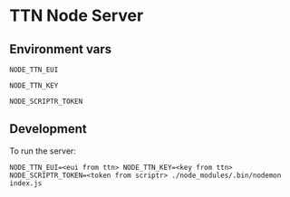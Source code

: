# TTN Node Server

## Environment vars

`NODE_TTN_EUI`

`NODE_TTN_KEY`

`NODE_SCRIPTR_TOKEN`

## Development

To run the server:

`NODE_TTN_EUI=<eui from ttn> NODE_TTN_KEY=<key from ttn> NODE_SCRIPTR_TOKEN=<token from scriptr> ./node_modules/.bin/nodemon index.js`
